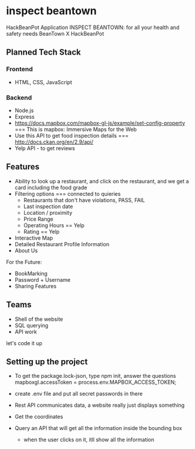 # inspect beantown
HackBeanPot Application
INSPECT BEANTOWN: for all your health and safety needs
BeanTown X HackBeanPot

## Planned Tech Stack 
### Frontend
- HTML, CSS, JavaScript
### Backend
- Node.js
- Express
- https://docs.mapbox.com/mapbox-gl-js/example/set-config-property === This is mapbox: Immersive Maps for the Web
- Use this API to get food inspection details === http://docs.ckan.org/en/2.9/api/
- Yelp API - to get reviews

## Features
- Ability to look up a restaurant, and click on the restaurant, and we get a card including the food grade
- Filtering options === connected to quieries 
    - Restaurants that don't have violations, PASS, FAIL
    - Last inspection date
    - Location / proximity
    - Price Range
    - Operating Hours == Yelp
    - Rating == Yelp
- Interactive Map
- Detailed Restaurant Profile Information
- About Us

For the Future:
- BookMarking
- Password + Username
- Sharing Features

## Teams
- Shell of the website
- SQL querying
- API work

let's code it up 

## Setting up the project
- To get the package.lock-json, type npm init, answer the questions
mapboxgl.accessToken = process.env.MAPBOX_ACCESS_TOKEN;
- create .env file and put all secret passwords in there
- Rest API communicates data, a website really just displays something


- Get the coordinates
- Query an API that will get all the information inside the bounding box
    - when the user clicks on it, itll show all the information